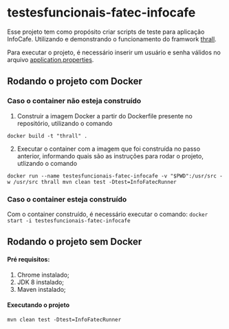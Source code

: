 
# testesfuncionais-fatec-infocafe
Esse projeto tem como propósito criar scripts de teste para aplicação InfoCafe. Utilizando e demonstrando o funcionamento do framwork [thrall](https://github.com/lgigek/thrall). 

Para executar o projeto, é necessário inserir um usuário e senha válidos no arquivo [application.properties](https://github.com/lgigek/testesfuncionais-fatec-infocafe/blob/master/src/test/resources/properties/application.properties). 

## Rodando o projeto com Docker

### Caso o container não esteja construído
1. Construir a imagem Docker a partir do Dockerfile presente no repositório, utilizando o comando 

`docker build -t "thrall" .` 

 2. Executar o container com a imagem que foi construída no passo anterior, informando quais são as instruções para rodar o projeto, utlizando o comando

`docker run --name testesfuncionais-fatec-infocafe -v "$PWD":/usr/src -w /usr/src thrall mvn clean test -Dtest=InfoFatecRunner`

### Caso o container esteja construído
Com o container construído, é necessário executar o comando:
`docker start -i testesfuncionais-fatec-infocafe`

## Rodando o projeto sem Docker

#### Pré requisitos: 

 1. Chrome instalado;
 2. JDK 8 instalado; 
 3. Maven instalado; 

#### Executando o projeto 
`mvn clean test -Dtest=InfoFatecRunner`